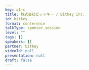 ```yaml
---
key: a1-c
title: 株式会社ビットキー / Bitkey Inc.
id: bitkey
format: conference
talkType: sponsor_session
level: ""
tags: []
speakers: []
partner: bitkey
videoId: null
presentation: null
draft: false
---
```

